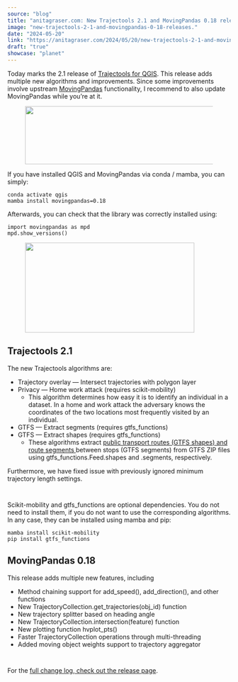 ```yaml
---
source: "blog"
title: "anitagraser.com: New Trajectools 2.1 and MovingPandas 0.18 releases"
image: "new-trajectools-2-1-and-movingpandas-0-18-releases."
date: "2024-05-20"
link: "https://anitagraser.com/2024/05/20/new-trajectools-2-1-and-movingpandas-0-18-releases/"
draft: "true"
showcase: "planet"
---
```


<p>Today marks the 2.1 release of <a href="https://plugins.qgis.org/plugins/processing_trajectory/version/2.1/">Trajectools for QGIS</a>. This release adds multiple new algorithms and improvements. Since some improvements involve upstream <a href="https://github.com/movingpandas/movingpandas/releases">MovingPandas</a> functionality, I recommend to also update MovingPandas while you&#8217;re at it.</p>



<figure class="wp-block-image size-large"><img alt="" class="wp-image-8950" height="131" src="https://anitagraser.com/wp-content/uploads/2024/05/trajectools-6.png?w=545" width="545" /></figure>



<p>If you have installed QGIS and MovingPandas via conda / mamba, you can simply: </p>



<pre class="wp-block-code"><code>conda activate qgis
mamba install movingpandas=0.18</code></pre>



<p>Afterwards, you can check that the library was correctly installed using:</p>



<pre class="wp-block-code"><code>import movingpandas as mpd<br />mpd.show_versions()</code></pre>



<figure class="wp-block-image size-large"><img alt="" class="wp-image-8976" height="203" src="https://anitagraser.com/wp-content/uploads/2024/05/image-14.png?w=382" width="382" /></figure>



<h2 class="wp-block-heading">Trajectools 2.1</h2>



<p>The new Trajectools algorithms are: </p>



<ul class="wp-block-list">
<li>Trajectory overlay &#8212; Intersect trajectories with polygon layer</li>



<li>Privacy &#8212; Home work attack (requires scikit-mobility)
<ul class="wp-block-list">
<li>This algorithm determines how easy it is to identify an individual in a dataset. In a home and work attack the adversary knows the coordinates of the two locations most frequently visited by an individual. </li>
</ul>
</li>



<li>GTFS &#8212; Extract segments (requires gtfs_functions) </li>



<li>GTFS &#8212; Extract shapes (requires gtfs_functions)
<ul class="wp-block-list">
<li>These algorithms extract <a href="https://anitagraser.com/2024/05/04/gtfs-algorithms-about-to-land-in-trajectools/">public transport routes (GTFS shapes) and route segments </a>between stops (GTFS segments) from GTFS ZIP files using gtfs_functions.Feed.shapes and .segments, respectively. </li>
</ul>
</li>
</ul>



<p>Furthermore, we have fixed issue with previously ignored minimum trajectory length settings. </p>



<div class="wp-block-group"><div class="wp-block-group__inner-container is-layout-constrained wp-block-group-is-layout-constrained">
<div class="wp-block-columns is-layout-flex wp-container-core-columns-is-layout-1 wp-block-columns-is-layout-flex">
<div class="wp-block-column is-layout-flow wp-block-column-is-layout-flow">
<div class="wp-block-jetpack-tiled-gallery aligncenter is-style-rectangular"><div class=""><div class="tiled-gallery__gallery"><div class="tiled-gallery__row"><div class="tiled-gallery__col"><figure class="tiled-gallery__item"><img alt="" src="https://anitagraser.com/wp-content/uploads/2024/05/image-8.png" /></figure></div><div class="tiled-gallery__col"><figure class="tiled-gallery__item"><img alt="" src="https://anitagraser.com/wp-content/uploads/2024/05/image-6.png" /></figure></div></div></div></div></div>
</div>
</div>
</div></div>



<p>Scikit-mobility and gtfs_functions are optional dependencies. You do not need to install them, if you do not want to use the corresponding algorithms. In any case, they can be installed using mamba and pip: </p>



<pre class="wp-block-code"><code>mamba install scikit-mobility
pip install gtfs_functions</code></pre>



<h2 class="wp-block-heading">MovingPandas 0.18</h2>



<p>This release adds multiple new features, including </p>



<ul class="wp-block-list">
<li>Method chaining support for add_speed(), add_direction(), and other functions</li>



<li>New TrajectoryCollection.get_trajectories(obj_id) function</li>



<li>New trajectory splitter based on heading angle </li>



<li>New TrajectoryCollection.intersection(feature)  function</li>



<li>New plotting function hvplot_pts() </li>



<li>Faster TrajectoryCollection operations through multi-threading</li>



<li>Added moving object weights support to trajectory aggregator </li>
</ul>



<div class="wp-block-jetpack-tiled-gallery aligncenter is-style-rectangular"><div class=""><div class="tiled-gallery__gallery"><div class="tiled-gallery__row"><div class="tiled-gallery__col"><figure class="tiled-gallery__item"><img alt="" src="https://anitagraser.com/wp-content/uploads/2024/05/image-13.png" /></figure></div><div class="tiled-gallery__col"><figure class="tiled-gallery__item"><img alt="" src="https://anitagraser.com/wp-content/uploads/2024/05/329805211-ad1a0822-e95b-43ee-96ed-4bd029bf26ce.png" /></figure></div></div></div></div></div>



<p>For the <a href="https://github.com/movingpandas/movingpandas/releases/tag/v0.18">full change log, check out the release page</a>.</p>



<p></p>

